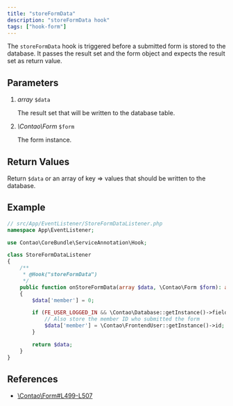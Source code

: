 ```yaml
---
title: "storeFormData"
description: "storeFormData hook"
tags: ["hook-form"]
---
```



The `storeFormData` hook is triggered before a submitted form is stored to the
database. It passes the result set and the form object and expects the result
set as return value.


## Parameters

1. *array* `$data`

    The result set that will be written to the database table.

2. *\Contao\Form* `$form`

    The form instance.


## Return Values

Return `$data` or an array of key => values that should be written to the
database.


## Example

```php
// src/App/EventListener/StoreFormDataListener.php
namespace App\EventListener;

use Contao\CoreBundle\ServiceAnnotation\Hook;

class StoreFormDataListener
{
    /**
     * @Hook("storeFormData")
     */
    public function onStoreFormData(array $data, \Contao\Form $form): array
    {
        $data['member'] = 0;

        if (FE_USER_LOGGED_IN && \Contao\Database::getInstance()->fieldExists('member', $form->targetTable)) {
            // Also store the member ID who submitted the form
            $data['member'] = \Contao\FrontendUser::getInstance()->id;
        }

        return $data;
    }
}
```


## References

* [\Contao\Form#L499-L507](https://github.com/contao/contao/blob/4.7.6/core-bundle/src/Resources/contao/forms/Form.php#L499-L507)
